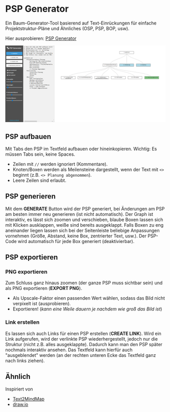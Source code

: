 # PSP Generator
Ein Baum-Generator-Tool basierend auf Text-Einrückungen für einfache Projektstruktur-Pläne und Ähnliches (OSP, PSP, BOP, usw).

Hier ausprobieren: [PSP Generator](https://tryops.github.io/psp-generator/)

![Screenshot](res/screenshot.png)

## PSP aufbauen
Mit Tabs den PSP im Textfeld aufbauen oder hineinkopieren. Wichtig: Es müssen Tabs sein, keine Spaces.
- Zeilen mit `//` werden ignoriert (Kommentare).
- Knoten/Boxen werden als Meilensteine dargestellt, wenn der Text mit `<>` beginnt (z.B. `<> Planung abgenommen`).
- Leere Zeilen sind erlaubt.

## PSP generieren
Mit dem **GENERATE** Button wird der PSP generiert, bei Änderungen am PSP am besten immer neu generieren (ist nicht automatisch). Der Graph ist interaktiv, es lässt sich zoomen und verschieben, blaube Boxen lassen sich mit Klicken ausklappen, weiße sind bereits ausgeklappt.
Falls Boxen zu eng aneinander liegen lassen sich bei der Seitenleiste beliebige Anpassungen vornehmen (Größe, Abstand, keine Box, zentrierter Text, usw.). 
Der PSP-Code wird automatisch für jede Box generiert (deaktivierbar). 

## PSP exportieren
### PNG exportieren
Zum Schluss ganz hinaus zoomen (der ganze PSP muss sichtbar sein) und als PNG exportieren (**EXPORT PNG**).
  - Als Upscale-Faktor einen passenden Wert wählen, sodass das Bild nicht verpixelt ist (ausprobieren). 
  - Exportieren! (_kann eine Weile dauern je nachdem wie groß das Bild ist_)

### Link erstellen
Es lassen sich auch Links für einen PSP erstellen (**CREATE LINK**). Wird ein Link aufgerufen, wird der verlinkte PSP wiederhergestellt, jedoch nur die Struktur (nicht z.B. alles ausgeklappte). 
Dadurch kann man den PSP später nochmals interaktiv ansehen. 
Das Textfeld kann hierfür auch "ausgeblendet" werden (an der rechten unteren Ecke das Textfeld ganz nach links ziehen). 


## Ähnlich
Inspiriert von 
- [Text2MindMap](https://tobloef.com/text2mindmap/)
- [draw.io](https://app.diagrams.net/)
